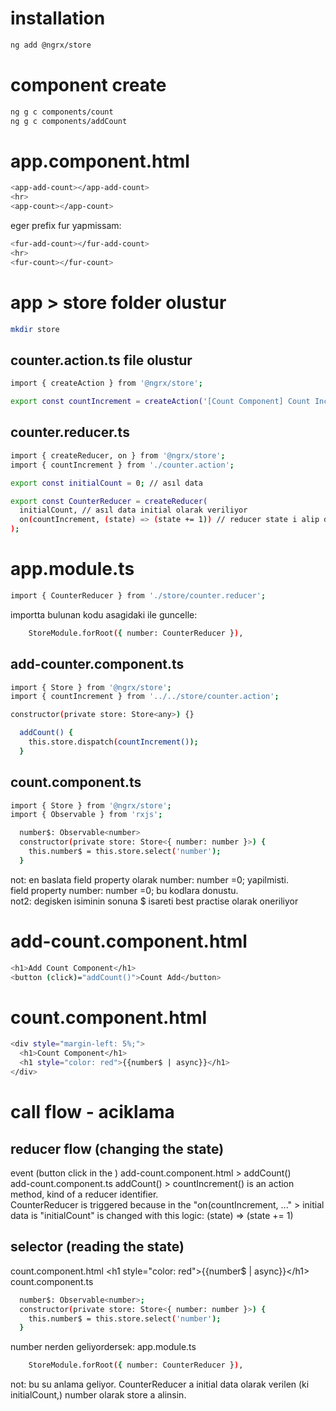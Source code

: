 
# installation

```.sh
ng add @ngrx/store
```

# component create

```.sh
ng g c components/count
ng g c components/addCount
```

# app.component.html

```.sh
<app-add-count></app-add-count>
<hr>
<app-count></app-count>
```
eger prefix fur yapmissam:
```.sh
<fur-add-count></fur-add-count>
<hr>
<fur-count></fur-count>
```



# app > store folder olustur

```.sh
mkdir store
```

## counter.action.ts file olustur

```.sh
import { createAction } from '@ngrx/store';

export const countIncrement = createAction('[Count Component] Count Increment');
```

## counter.reducer.ts
```.sh
import { createReducer, on } from '@ngrx/store';
import { countIncrement } from './counter.action';

export const initialCount = 0; // asıl data

export const CounterReducer = createReducer(
  initialCount, // asıl data initial olarak veriliyor
  on(countIncrement, (state) => (state += 1)) // reducer state i alip degistiriyor
);

```


# app.module.ts

```.sh
import { CounterReducer } from './store/counter.reducer';
```
importta bulunan kodu asagidaki ile guncelle:
```.sh
    StoreModule.forRoot({ number: CounterReducer }),
```

## add-counter.component.ts

```.sh
import { Store } from '@ngrx/store';
import { countIncrement } from '../../store/counter.action';
```
```.sh
constructor(private store: Store<any>) {}

  addCount() {
    this.store.dispatch(countIncrement());
  }
```

## count.component.ts

```.sh
import { Store } from '@ngrx/store';
import { Observable } from 'rxjs';
```
```.sh
  number$: Observable<number>
  constructor(private store: Store<{ number: number }>) {
    this.number$ = this.store.select('number');
  }
```
not: en baslata field property olarak number: number =0; yapilmisti. <br>
field property number: number =0; bu kodlara donustu. <br>
not2: degisken isiminin sonuna $ isareti best practise olarak oneriliyor


# add-count.component.html

```.sh
<h1>Add Count Component</h1>
<button (click)="addCount()">Count Add</button>
```

# count.component.html

```.sh
<div style="margin-left: 5%;">
  <h1>Count Component</h1>
  <h1 style="color: red">{{number$ | async}}</h1>
</div>
```

# call flow - aciklama

## reducer flow (changing the state)
event (button click in the ) add-count.component.html > addCount() <br>
add-count.component.ts addCount() > 
countIncrement() is an action method, kind of a reducer identifier.<br>
CounterReducer is triggered because in the "on(countIncrement, ..." >
initial data is "initialCount" is changed with this logic: (state) => (state += 1)


## selector (reading the state)

count.component.html  \<h1 style="color: red">{{number$ | async}}\</h1> <br>
count.component.ts 
```.sh
  number$: Observable<number>;
  constructor(private store: Store<{ number: number }>) {
    this.number$ = this.store.select('number');
  }
```
number nerden geliyordersek:
app.module.ts
```.sh
    StoreModule.forRoot({ number: CounterReducer }),
```
not: bu su anlama geliyor. CounterReducer a initial data olarak verilen (ki initialCount,)
number olarak store a alinsin.
